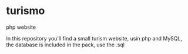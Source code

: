 # turismo
php website 

In this repository you'll find a small turism website, usin php and MySQL, the database is included in the pack, use the .sql
